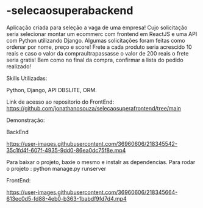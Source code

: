 # -selecaosuperabackend

Aplicação criada para seleção a vaga de uma empresa! Cujo solicitação seria selecionar montar um ecommerc com frontend em ReactJS e uma API com Python utilizando Django. Algumas solicitações foram feitas como ordenar por nome, preço e score! Frete a cada produto seria acrescido 10 reais e caso o valor da compraultrapassasse o valor de 200 reais o frete seria gratis! Bem como no final da compra, confirmar a lista do pedido realizado!

Skills Utilizadas:

Python, Django, API DBSLITE, ORM.

Link de acesso ao repositorio do FrontEnd: https://github.com/jonathanosouza/selecaosuperafrontend/tree/main

Demonstração:

BackEnd

https://user-images.githubusercontent.com/36960606/218345542-35c1fd4f-607f-4935-9dd0-86ea0dc75f8e.mp4


Para baixar o projeto, baxie o mesmo e instalr as dependencias. Para rodar o projeto : python manage.py  runserver

FrontEnd:



https://user-images.githubusercontent.com/36960606/218345664-613ec0d5-fd88-4eb0-b363-1babdf9fd7d4.mp4

